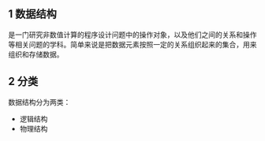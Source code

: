 ## 1 数据结构

是一门研究非数值计算的程序设计问题中的操作对象，以及他们之间的关系和操作等相关问题的学科。简单来说是把数据元素按照一定的关系组织起来的集合，用来组织和存储数据。

## 2 分类

数据结构分为两类：

* 逻辑结构
* 物理结构